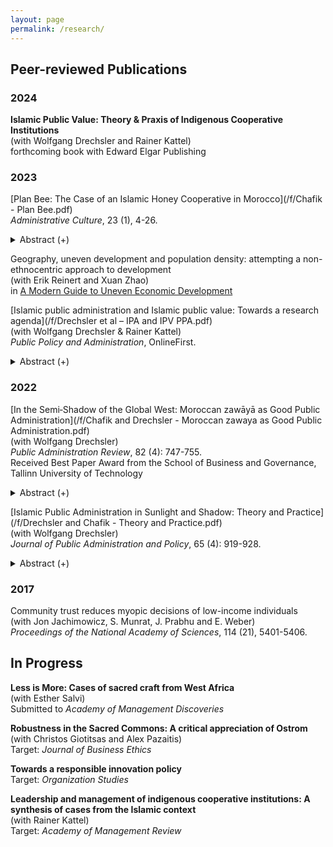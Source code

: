 ```yaml
---
layout: page
permalink: /research/
---
```

     
## Peer-reviewed Publications

### 2024

  **Islamic Public Value: Theory & Praxis of Indigenous Cooperative Institutions** <br>
  (with Wolfgang Drechsler and Rainer Kattel)<br>
  forthcoming book with Edward Elgar Publishing <br />
  

### 2023

  [Plan Bee: The Case of an Islamic Honey Cooperative in Morocco](/f/Chafik - Plan Bee.pdf)<br>
  *Administrative Culture*, 23 (1), 4-26.


  <details><summary> Abstract (+) </summary>
   
   <blockquote><p align="left"> Taddaret Inzerki is an indigenous honey cooperative (i.e. apiary) in rural Morocco that has operated autonomously for centuries. To understand the devolved status of the apiary, and accordingly, explore the often overlooked field of (non-Western) traditional community-based administrative systems and practices, this essay first provides a brief summary of devolution theory (based on Althusius’ Politica) and the track record of similar policies in the context of natural resource management. The case of Taddaret Inzerki, which is the core contribution of the essay, is then presented along the lines of a Geertzian thick description, revealing both the apiary’s historical foundation and its three enduring institutional goals stemming from the rules of the commons: ensuring the welfare of bees, properly treating fellow beekeepers, and fulfilling Islamic requisites. The result for the villagers upholding their sacred craft of Islamic beekeeping is that they are able to generate a reliable livelihood and preserve their shared natural resource commons. However, this essay argues that this administrative arrangement also proves beneficial at the national and even global level, and concludes by suggesting potential avenues of future research.<br></p> </blockquote>   
   </details>

   
  Geography, uneven development and population density: attempting a non-ethnocentric approach to development <br />
  (with Erik Reinert and Xuan Zhao)<br />
  in [A Modern Guide to Uneven Economic Development](https://www.e-elgar.com/shop/gbp/a-modern-guide-to-uneven-economic-development-9781788976534.html) <br />

   
  [Islamic public administration and Islamic public value: Towards a research agenda](/f/Drechsler et al – IPA and IPV PPA.pdf) <br />
  (with Wolfgang Drechsler & Rainer Kattel)<br />
  *Public Policy and Administration*, OnlineFirst.


   <details><summary> Abstract (+) </summary>
   
   <blockquote>
   <p align="left"> This essay explores whether religion has a place in addressing public challenges, particularly in the context of Non-Western Public Administration paradigms such as Confucian, Buddhist, and Islamic. The authors focus on Islam as a case study and highlight the need for real-life cases to build a grounded theory. To this end, the essay documents the authors’ ongoing research on Islamic Public Value. We argue that to understand Public Administration in a global context, it is essential to recognize the limitations of a Western perspective, from which the dichotomy of religious versus secular emerged, and in so doing, consider alternative departure points, i.e. paradigms incorporating religious or semi-religious elements.<br></p> </blockquote>   
   </details>

### 2022

  [In the Semi‐Shadow of the Global West: Moroccan zawāyā as Good Public Administration](/f/Chafik and Drechsler - Moroccan zawaya as Good Public Administration.pdf)<br />
  (with Wolfgang Drechsler)<br />
  *Public Administration Review*, 82 (4): 747-755.<br />
  Received Best Paper Award from the School of Business and Governance, Tallinn University of Technology

<details><summary> Abstract (+) </summary>
   
   <blockquote>
   <p align="left"> The 2020 international protests addressing structural racism and colonial legacies have also questioned Western ascendancy on defining (good) governance. Non-Western traditional forms of governance surviving today, despite not receiving much academic attention, pose an obvious alternative. This study analyses key indigenous institutions in Morocco known as *zawāyā*, and in doing so, fills some of the lacunae on Islamic-African public administration. Drawing from novel data collected via ethnographic fieldwork across three domains of public service provision, the authors, apparently for the first time in such a context, present a public administration that is functional in its operation, delivering on its goals, and on both counts markedly different from the global-Western mainstream. Our results uncover a public administration that (1) coexists with a larger state, (2) delivers coproduced services, and (3) merits recognition.<br></p> </blockquote>   
   </details>

[Islamic Public Administration in Sunlight and Shadow: Theory and Practice](/f/Drechsler and Chafik - Theory and Practice.pdf)<br />
  (with Wolfgang Drechsler)<br />
  *Journal of Public Administration and Policy*, 65 (4): 919-928.<br />

<details><summary> Abstract (+) </summary>
   
   <blockquote>
   <p align="left"> The combination of theoretical principles and centuries-old, yet still functional, practices and institutions that together form the Islamic paradigm of public administration (PA) have customarily been absent from both academic literature and PA reform policies, not least in the NISPAcee region. With, e. g., the arrival of Peter’s *Administrative Traditions* last year, however, Islamic PA has now been positioned within the mainstream, that is, recognized as a legitimate, contextually relevant alternative to the global-Western paradigm. Accordingly, this article aims to further delineate the Islamic PA tradition by discussing its positionality and significance within Non-Western PA, surveying its normative principles, exploring a set of contemporary case studies in Turkey, Uzbekistan, and Morocco, and concluding with a broader reflection on the importance of contextuality and heterogeneity for good PA.<br></p> </blockquote>   
   </details>

### 2017
  Community trust reduces myopic decisions of low-income individuals<br />
  (with Jon Jachimowicz, S. Munrat, J. Prabhu and E. Weber)<br />
  *Proceedings of the National Academy of Sciences*, 114 (21), 5401-5406.<br />


## In Progress

  **Less is More: Cases of sacred craft from West Africa**<br />
  (with Esther Salvi)<br />
  Submitted to *Academy of Management Discoveries*<br />

  **Robustness in the Sacred Commons: A critical appreciation of Ostrom**<br />
  (with Christos Giotitsas and Alex Pazaitis)<br />
  Target: *Journal of Business Ethics*<br />

  **Towards a responsible innovation policy**<br />
  Target: *Organization Studies*<br />

  **Leadership and management of indigenous cooperative institutions: A synthesis of cases from the Islamic context**<br />
  (with Rainer Kattel)<br />
  Target: *Academy of Management Review*




